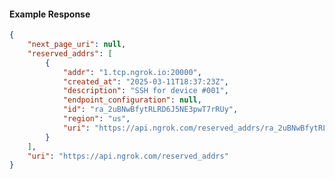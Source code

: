 <!-- Code generated for API Clients. DO NOT EDIT. -->

#### Example Response

```json
{
	"next_page_uri": null,
	"reserved_addrs": [
		{
			"addr": "1.tcp.ngrok.io:20000",
			"created_at": "2025-03-11T18:37:23Z",
			"description": "SSH for device #001",
			"endpoint_configuration": null,
			"id": "ra_2uBNwBfytRLRD6J5NE3pwT7rRUy",
			"region": "us",
			"uri": "https://api.ngrok.com/reserved_addrs/ra_2uBNwBfytRLRD6J5NE3pwT7rRUy"
		}
	],
	"uri": "https://api.ngrok.com/reserved_addrs"
}
```
